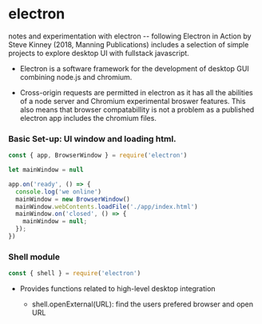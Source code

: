 # electron
notes and experimentation with electron -- following Electron in Action by Steve Kinney (2018, Manning Publications)
includes a selection of simple projects to explore desktop UI with fullstack javascript. 

* Electron is a software framework for the development of desktop GUI combining node.js and chromium.

* Cross-origin requests are permitted in electron as it has all the abilities of a node server and Chromium experimental broswer features. This also means that browser compatabillity is not a problem as a published electron app includes the chromium files. 

### Basic Set-up: UI window and loading html.

```javascript
const { app, BrowserWindow } = require('electron')

let mainWindow = null

app.on('ready', () => {
  console.log('we online')
  mainWindow = new BrowserWindow()
  mainWindow.webContents.loadFile('./app/index.html')
  mainWindow.on('closed', () => {
    mainWindow = null;
  });
})
```

### Shell module 
```javascript
const { shell } = require('electron')
```
* Provides functions related to high-level desktop integration

  - shell.openExternal(URL): find the users prefered browser and open URL
